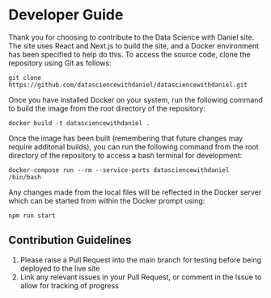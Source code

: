 # Developer Guide

Thank you for choosing to contribute to the Data Science with Daniel site. The site uses React and Next.js to build the site, and a Docker environment has been specified to help do this. To access the source code, clone the repository using Git as follows:

```
git clone https://github.com/datasciencewithdaniel/datasciencewithdaniel.git
```

Once you have installed Docker on your system, run the following command to build the image from the root directory of the repository:

```
docker build -t datasciencewithdaniel .
```

Once the image has been built (remembering that future changes may require additonal builds), you can run the following command from the root directory of the repository to access a bash terminal for development:

```
docker-compose run --rm --service-ports datasciencewithdaniel /bin/bash
```

Any changes made from the local files will be reflected in the Docker server which can be started from within the Docker prompt using:

```
npm run start
```

## Contribution Guidelines

1. Please raise a Pull Request into the main branch for testing before being deployed to the live site
2. Link any relevant issues in your Pull Request, or comment in the Issue to allow for tracking of progress
